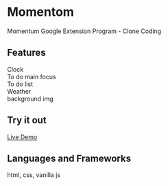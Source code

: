 # Momentom
Momentum Google Extension Program - Clone Coding   

## Features
Clock   
To do main focus   
To do list   
Weather   
background img   

## Try it out
[Live Demo](https://yunhyeeun.github.io/momontum)

## Languages and Frameworks
html, css, vanilla js
